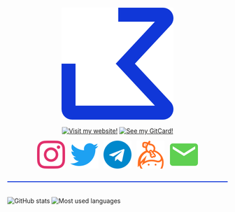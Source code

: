 <p align="center">
  <img src="https://raw.githubusercontent.com/jonaskohl/jonaskohl/master/img/logo.svg">
</p>

<p align="center">
  <a href="https://jonaskohl.de/"><!--
  --><img src="https://static.jonaskohl.de/dynamic_images/badge.php?label=Visit+my+Website%21&fg=%23fff&bg=%231037d8" alt="Visit my website!"><!--
--></a>
  <a href="https://card.jonaskohl.de/c/jonaskohl"><!--
  --><img src="https://static.jonaskohl.de/dynamic_images/badge.php?label=See+my+GitCard%21&fg=%23000&bg=%23e8f044" alt="See my GitCard!"><!--
--></a>
</p>

<p align="center">
  <a href="https://instagram.com/jonaskohl13"><!--
  --><img src="https://raw.githubusercontent.com/jonaskohl/jonaskohl/master/img/socials/instagram.svg" alt="Instagram"><!--
--></a>
  &nbsp;
  <a href="https://twitter.com/jonaskohl13"><!--
  --><img src="https://raw.githubusercontent.com/jonaskohl/jonaskohl/master/img/socials/twitter.svg" alt="Twitter"><!--
--></a>
  &nbsp;
  <a href="https://t.me/jonaskohl"><!--
  --><img src="https://raw.githubusercontent.com/jonaskohl/jonaskohl/master/img/socials/telegram.svg" alt="Telegram"><!--
--></a>
  &nbsp;
  <a href="https://keybase.io/jonaskohl"><!--
  --><img src="https://raw.githubusercontent.com/jonaskohl/jonaskohl/master/img/socials/keybase.svg" alt="Keybase"><!--
--></a>
  &nbsp;
  <a href="mailto:hello@jonaskohl.de"><!--
  --><img src="https://raw.githubusercontent.com/jonaskohl/jonaskohl/master/img/socials/email.svg" alt="Email"><!--
--></a>
</p>

<p>
  <img src="https://raw.githubusercontent.com/jonaskohl/jonaskohl/master/img/hr.svg" width=100% height=2 alt="Horizontal break">
  <br><br>
</p>

<p>
  <img alt="GitHub stats" src="https://github-readme-stats.vercel.app/api?username=jonaskohl&show_icons=true&hide_border=true&icon_color=1037d8&title_color=1037d8&bg_color=ffffff">
  <img valign="top" alt="Most used languages" src="https://github-readme-stats.vercel.app/api/top-langs/?username=jonaskohl&layout=compact&hide_border=true&title_color=1037d8&bg_color=ffffff">
</p>
